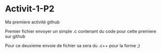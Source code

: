 # Activit-1-P2
Ma premiere activité github

Premier fichier envoyer un simple .c contenant du code 
pour cette premiere sur github

Pour ce deuxieme envoie de fichier sa sera du .c++ pour la forme ;)
